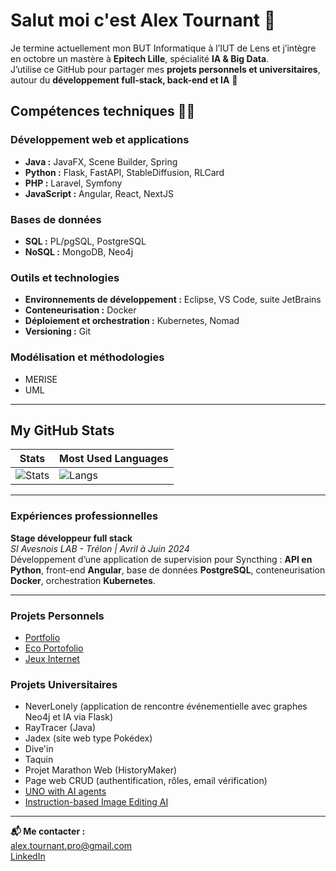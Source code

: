 # Salut moi c'est Alex Tournant 👋

Je termine actuellement mon BUT Informatique à l’IUT de Lens et j’intègre en octobre un mastère à **Epitech Lille**, spécialité **IA & Big Data**.  
J’utilise ce GitHub pour partager mes **projets personnels et universitaires**, autour du **développement full-stack, back-end et IA** 🚀  

## **Compétences techniques 🧑‍💻**

### **Développement web et applications**  
- **Java :** JavaFX, Scene Builder, Spring  
- **Python :** Flask, FastAPI, StableDiffusion, RLCard  
- **PHP :** Laravel, Symfony  
- **JavaScript :** Angular, React, NextJS  

### **Bases de données**  
- **SQL :** PL/pgSQL, PostgreSQL  
- **NoSQL :** MongoDB, Neo4j  

### **Outils et technologies**  
- **Environnements de développement :** Eclipse, VS Code, suite JetBrains  
- **Conteneurisation :** Docker  
- **Déploiement et orchestration :** Kubernetes, Nomad  
- **Versioning :** Git  

### **Modélisation et méthodologies**  
- MERISE  
- UML  

---

## My GitHub Stats
| Stats | Most Used Languages |
|-------|----------------------|
| ![Stats](https://github-readme-stats.vercel.app/api?username=AlexTournant&show_icons=true&theme=radical) | ![Langs](https://github-readme-stats.vercel.app/api/top-langs/?username=AlexTournant&layout=compact&theme=radical) |

---

### **Expériences professionnelles**
**Stage développeur full stack**  
*SI Avesnois LAB - Trélon | Avril à Juin 2024*  
Développement d’une application de supervision pour Syncthing : **API en Python**, front-end **Angular**, base de données **PostgreSQL**, conteneurisation **Docker**, orchestration **Kubernetes**.

---

### **Projets Personnels**
- [Portfolio](https://alextournant.github.io/portfolio/)
- [Eco Portofolio](https://eco-portfolio-three.vercel.app/)
- [Jeux Internet](https://alextournant.github.io/jeuxInternet/)

### **Projets Universitaires**
- NeverLonely (application de rencontre événementielle avec graphes Neo4j et IA via Flask)  
- RayTracer (Java)  
- Jadex (site web type Pokédex)  
- Dive'in  
- Taquin  
- Projet Marathon Web (HistoryMaker)  
- Page web CRUD (authentification, rôles, email vérification)  
- [UNO with AI agents](https://colab.research.google.com/drive/1GXfvFA_7nBMWKMvgM4qkZkfyAvHkIBYr?usp=sharing)  
- [Instruction-based Image Editing AI](https://colab.research.google.com/drive/1X0I4nN9201qPsfUCmEL71d0V5tjugdNi?usp=sharing)  

---

**📬 Me contacter :**  
alex.tournant.pro@gmail.com  
[LinkedIn](https://www.linkedin.com/in/alex-tournant/)
